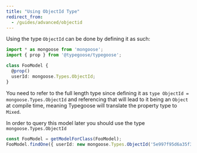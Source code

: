 ```yaml
---
title: "Using ObjectId Type"
redirect_from:
  - /guides/advanced/objectid
---
```


Using the type `ObjectId` can be done by defining it as such:

```ts
import * as mongoose from 'mongoose';
import { prop } from '@typegoose/typegoose';

class FooModel {
  @prop()
  userId: mongoose.Types.ObjectId;
}
```

You need to refer to the full length type since defining it as `type ObjectId = mongoose.Types.ObjectId` and referencing that will lead to it being an `Object` at compile time, meaning Typegoose will translate the property type to `Mixed`.

In order to query this model later you should use the type `mongoose.Types.ObjectId`

```ts
const FooModel = getModelForClass(FooModel);
FooModel.findOne({ userId: new mongoose.Types.ObjectId('5e997f95d6a35f3a0def3339') })
```
